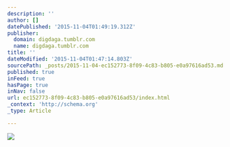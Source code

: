 ```yaml
---
description: ''
author: []
datePublished: '2015-11-04T01:49:19.312Z'
publisher:
  domain: digdaga.tumblr.com
  name: digdaga.tumblr.com
title: ''
dateModified: '2015-11-04T01:47:14.803Z'
sourcePath: _posts/2015-11-04-ec152773-8f09-4c83-b805-e0a97616ad53.md
published: true
inFeed: true
hasPage: true
inNav: false
url: ec152773-8f09-4c83-b805-e0a97616ad53/index.html
_context: 'http://schema.org'
_type: Article

---
```

![](http://41.media.tumblr.com/4d54e99d072a20b891bc99e35eed6dfc/tumblr_mwojl8zPJS1rcnu4ao1_1280.jpg)